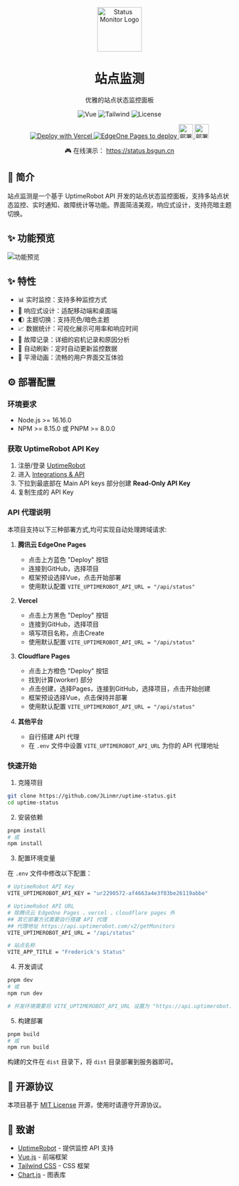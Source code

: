 <p align="center">
  <img src="public/logo.svg" width="100" height="100" alt="Status Monitor Logo">
</p>

<h1 align="center">站点监测</h1>

<p align="center">优雅的站点状态监控面板</p>

<p align="center">
  <img src="https://img.shields.io/badge/Vue.js-3.5-4FC08D?logo=vue.js" alt="Vue">
  <img src="https://img.shields.io/badge/Tailwind_CSS-3.4-38B2AC?logo=tailwind-css" alt="Tailwind">
  <img src="https://img.shields.io/badge/license-MIT-blue.svg" alt="License">
</p>

<p align="center">
  <a href="https://vercel.com/new/clone?repository-url=https://github.com/JLinmr/uptime-status" title="使用 Vercel 部署">
    <img src="https://vercel.com/button" alt="Deploy with Vercel" />
  </a>
  <a href="https://edgeone.ai/pages/new?repository-url=https://github.com/JLinMr/Uptime-Status">
    <img src="https://cdnstatic.tencentcs.com/edgeone/pages/deploy.svg" alt="EdgeOne Pages to deploy" />
  </a>
  <a href="https://console.cloud.tencent.com/edgeone/pages?action=create" title="使用腾讯云 EdgeOne Pages 部署">
    <img src="https://img.shields.io/badge/-Deploy-00A4FF?style=for-the-badge&labelColor=00A4FF&color=00A4FF&logo=data:image/svg+xml;base64,PHN2ZyB4bWxucz0iaHR0cDovL3d3dy53My5vcmcvMjAwMC9zdmciIHdpZHRoPSIxMjgiIGhlaWdodD0iMTI4IiB2aWV3Qm94PSIwIDAgMjQgMjQiPjxwYXRoIGZpbGw9IndoaXRlIiBkPSJNNi41IDIwcS0yLjI3NSAwLTMuODg3LTEuNTc1VDEgMTQuNTc1cTAtMS45NSAxLjE3NS0zLjQ3NVQ1LjI1IDkuMTVxLjYyNS0yLjMgMi41LTMuNzI1VDEyIDRxMi45MjUgMCA0Ljk2MyAyLjAzOFQxOSAxMXExLjcyNS4yIDIuODYzIDEuNDg4VDIzIDE1LjVxMCAxLjg3NS0xLjMxMiAzLjE4OFQxOC41IDIweiIvPjwvc3ZnPg==&borderRadius=6" alt="部署到腾讯云 EdgeOne" height="32" />
  </a>
  <a href="https://dash.cloudflare.com/" title="使用 Cloudflare Pages 部署">
    <img src="https://img.shields.io/badge/-Deploy-F38020?style=for-the-badge&labelColor=F38020&color=F38020&logo=cloudflare&logoColor=white&borderRadius=6" alt="部署到 Cloudflare Pages" height="32" />
  </a>
</p>

<p align="center">🎮 在线演示：
  <a href="https://status.bsgun.cn" target="_blank">
    https://status.bsgun.cn
  </a>
</p>

## 📖 简介

站点监测是一个基于 UptimeRobot API 开发的站点状态监控面板，支持多站点状态监控、实时通知、故障统计等功能。界面简洁美观，响应式设计，支持亮暗主题切换。

## ✨ 功能预览

![功能预览](https://i1.wp.com/dev.ruom.top/i/2025/01/25/629114.webp)

## ✨ 特性

- 📊 实时监控：支持多种监控方式
- 📱 响应式设计：适配移动端和桌面端
- 🌓 主题切换：支持亮色/暗色主题
- 📈 数据统计：可视化展示可用率和响应时间
- 🔔 故障记录：详细的宕机记录和原因分析
- 🔄 自动刷新：定时自动更新监控数据
- 💫 平滑动画：流畅的用户界面交互体验

## ⚙️ 部署配置

### 环境要求

- Node.js >= 16.16.0
- NPM >= 8.15.0 或 PNPM >= 8.0.0

### 获取 UptimeRobot API Key

1. 注册/登录 [UptimeRobot](https://uptimerobot.com/)
2. 进入 [Integrations & API](https://dashboard.uptimerobot.com/integrations)
3. 下拉到最底部在 Main API keys 部分创建 **Read-Only API Key**
4. 复制生成的 API Key

### API 代理说明

本项目支持以下三种部署方式,均可实现自动处理跨域请求:

1. **腾讯云 EdgeOne Pages**
   - 点击上方蓝色 "Deploy" 按钮
   - 连接到GitHub，选择项目
   - 框架预设选择Vue，点击开始部署
   - 使用默认配置 `VITE_UPTIMEROBOT_API_URL = "/api/status"`

2. **Vercel**
   - 点击上方黑色 "Deploy" 按钮
   - 连接到GitHub，选择项目
   - 填写项目名称，点击Create
   - 使用默认配置 `VITE_UPTIMEROBOT_API_URL = "/api/status"`

3. **Cloudflare Pages**
   - 点击上方橙色 "Deploy" 按钮
   - 找到计算(worker) 部分
   - 点击创建，选择Pages，连接到GitHub，选择项目，点击开始创建
   - 框架预设选择Vue，点击保持并部署
   - 使用默认配置 `VITE_UPTIMEROBOT_API_URL = "/api/status"`

4. **其他平台**
   - 自行搭建 API 代理
   - 在 `.env` 文件中设置 `VITE_UPTIMEROBOT_API_URL` 为你的 API 代理地址
### 快速开始

1. 克隆项目
```bash
git clone https://github.com/JLinmr/uptime-status.git
cd uptime-status
```

2. 安装依赖
```bash
pnpm install
# 或
npm install
```

3. 配置环境变量

在 `.env` 文件中修改以下配置：
```bash
# UptimeRobot API Key
VITE_UPTIMEROBOT_API_KEY = "ur2290572-af4663a4e3f83be26119abbe"

# UptimeRobot API URL 
# 除腾讯云 EdgeOne Pages 、vercel 、cloudflare pages 外 
## 其它部署方式需要自行搭建 API 代理 
## 代理地址 https://api.uptimerobot.com/v2/getMonitors
VITE_UPTIMEROBOT_API_URL = "/api/status"

# 站点名称
VITE_APP_TITLE = "Frederick's Status"
```

4. 开发调试
```bash
pnpm dev
# 或
npm run dev

# 开发环境需要将 VITE_UPTIMEROBOT_API_URL 设置为 "https://api.uptimerobot.com/v2/getMonitors"
```

5. 构建部署
```bash
pnpm build
# 或
npm run build
```
构建的文件在 `dist` 目录下，将 `dist` 目录部署到服务器即可。

## 📝 开源协议

本项目基于 [MIT License](LICENSE) 开源，使用时请遵守开源协议。

## 🙏 致谢

- [UptimeRobot](https://uptimerobot.com/) - 提供监控 API 支持
- [Vue.js](https://vuejs.org/) - 前端框架
- [Tailwind CSS](https://tailwindcss.com/) - CSS 框架
- [Chart.js](https://www.chartjs.org/) - 图表库 
